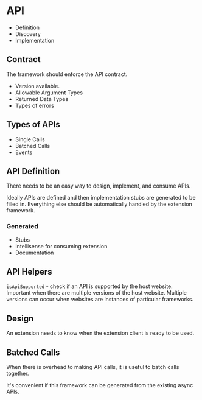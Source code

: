 # API

- Definition
- Discovery
- Implementation

## Contract

The framework should enforce the API contract.

- Version available.
- Allowable Argument Types
- Returned Data Types
- Types of errors

## Types of APIs

- Single Calls
- Batched Calls
- Events

## API Definition

There needs to be an easy way to design, implement, and consume APIs.

Ideally APIs are defined and then implementation stubs are generated to be filled in. Everything else should be automatically handled by the extension framework.

### Generated

- Stubs
- Intellisense for consuming extension
- Documentation

## API Helpers

`isApiSupported` - check if an API is supported by the host website. Important when there are multiple versions of the host website. Multiple versions can occur when websites are instances of particular frameworks.

## Design

An extension needs to know when the extension client is ready to be used.

## Batched Calls

When there is overhead to making API calls, it is useful to batch calls together.

It's convenient if this framework can be generated from the existing async APIs.